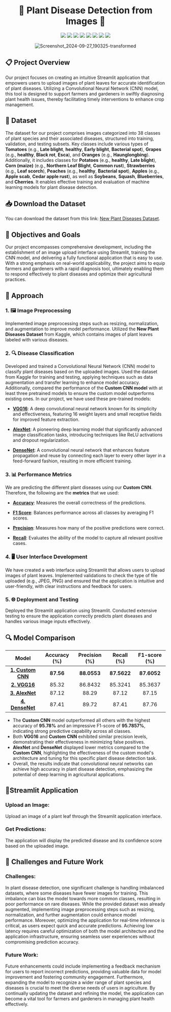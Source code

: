 <div align="center">

# 🌿 Plant Disease Detection from Images 🌿

</div>

<div align="center">

[![](https://img.shields.io/badge/Python-FFD43B?style=for-the-badge&logo=python&logoColor=darkgreen)](https://www.python.org)
[![](https://img.shields.io/badge/scikit_learn-F7931E?style=for-the-badge&logo=scikit-learn&logoColor=white)](https://scikit-learn.org/stable/)
[![](https://img.shields.io/badge/Numpy-007EBA?style=for-the-badge&logo=numpy&logoColor=white)](https://numpy.org)
[![](https://img.shields.io/badge/Pandas-150458?style=for-the-badge&logo=pandas&logoColor=white)](https://pandas.pydata.org)
[![](https://img.shields.io/badge/PyTorch-EE4C2C?style=for-the-badge&logo=pytorch&logoColor=white)](https://pytorch.org)
[![](https://img.shields.io/badge/ONNX-00B2E2?style=for-the-badge&logo=onnx&logoColor=white)](https://onnx.ai)
[![](https://img.shields.io/badge/TensorFlow-FF4B00?style=for-the-badge&logo=tensorflow&logoColor=white)](https://www.tensorflow.org)
[![](https://img.shields.io/badge/Matplotlib-FF7F0E?style=for-the-badge&logo=matplotlib&logoColor=white)](https://matplotlib.org)

</div>

<div align="center">

![Screenshot_2024-09-27_190325-transformed](https://github.com/user-attachments/assets/3f9a3972-a573-4257-9dc2-2cc0d896b16d)


</div>

## 📋 Project Overview

Our project focuses on creating an intuitive Streamlit application that empowers users to upload images of plant leaves for accurate identification of plant diseases. Utilizing a Convolutional Neural Network (CNN) model, this tool is designed to support farmers and gardeners in swiftly diagnosing plant health issues, thereby facilitating timely interventions to enhance crop management.

## 📂 Dataset

The dataset for our project comprises images categorized into 38 classes of plant species and their associated diseases, structured into training, validation, and testing subsets. Key classes include various types of **Tomatoes** (e.g., **Late blight**, **healthy**, **Early blight**, **Bacterial spot**), **Grapes** (e.g., **healthy**, **Black rot**, **Esca**), and **Oranges** (e.g., **Haunglongbing**). Additionally, it includes classes for **Potatoes** (e.g., **healthy**, **Late blight**), **Corn (maize)** (e.g., **Northern Leaf Blight**, **Common rust**), **Strawberries** (e.g., **Leaf scorch**), **Peaches** (e.g., **healthy**, **Bacterial spot**), **Apples** (e.g., **Apple scab**, **Cedar apple rust**), as well as **Soybeans**, **Squash**, **Blueberries**, and **Cherries**. It enables effective training and evaluation of machine learning models for plant disease detection.

## 📥 Download the Dataset

You can download the dataset from this link: [New Plant Diseases Dataset](https://www.kaggle.com/datasets/vipoooool/new-plant-diseases-dataset).

## 🎯 Objectives and Goals

Our project encompasses comprehensive development, including the establishment of an image upload interface using Streamlit, training the CNN model, and delivering a fully functional application that is easy to use. With a strong emphasis on real-world applicability, the project aims to equip farmers and gardeners with a rapid diagnosis tool, ultimately enabling them to respond effectively to plant diseases and optimize their agricultural practices.

## 🚀 Approach

### 1. 🖼️ Image Preprocessing
Implemented image preprocessing steps such as resizing, normalization, and augmentation to improve model performance. Utilized the **New Plant Diseases Dataset** from Kaggle, which contains images of plant leaves labeled with various diseases.

### 2. 🔍 Disease Classification
Developed and trained a Convolutional Neural Network (CNN) model to classify plant diseases based on the uploaded images. Used the dataset from Kaggle for training and testing, applying techniques such as data augmentation and transfer learning to enhance model accuracy. Additionally, compared the performance of the **Custom CNN model** with at least three pretrained models to ensure the custom model outperforms existing ones. In our project, we have used these pre-trained models:

- **[VGG16](https://pytorch.org/vision/main/models/generated/torchvision.models.vgg16.html)**: A deep convolutional neural network known for its simplicity and effectiveness, featuring 16 weight layers and small receptive fields for improved feature extraction.

- **[AlexNet](https://pytorch.org/vision/main/models/generated/torchvision.models.alexnet.html)**: A pioneering deep learning model that significantly advanced image classification tasks, introducing techniques like ReLU activations and dropout regularization.

- **[DenseNet](https://keras.io/api/applications/densenet/)**: A convolutional neural network that enhances feature propagation and reuse by connecting each layer to every other layer in a feed-forward fashion, resulting in more efficient training.



### 3. 📊 Performance Metrics

We are predicting the different plant diseases using our **Custom CNN**. Therefore, the following are the __metrics__ that we used:

- [__Accuracy__](https://scikit-learn.org/stable/modules/generated/sklearn.metrics.accuracy_score.html): Measures the overall correctness of the predictions.

- [__F1 Score__](https://towardsdatascience.com/micro-macro-weighted-averages-of-f1-score-clearly-explained-b603420b292f): Balances performance across all classes by averaging F1 scores.

- [__Precision__](https://scikit-learn.org/stable/modules/generated/sklearn.metrics.precision_score.html#precision-score): Measures how many of the positive predictions were correct.

- [__Recall__](https://scikit-learn.org/stable/modules/generated/sklearn.metrics.recall_score.html#recall-score): Evaluates the ability of the model to capture all relevant positive cases.

### 4. 🖥️ User Interface Development

We have created a web interface using Streamlit that allows users to upload images of plant leaves. Implemented validations to check the type of file uploaded (e.g., JPEG, PNG) and ensured that the application is intuitive and user-friendly, with clear instructions and feedback for users.

### 5. 🌐 Deployment and Testing

Deployed the Streamlit application using Streamlit. Conducted extensive testing to ensure the application correctly predicts plant diseases and handles various image inputs effectively.

## 🔍 Model Comparison

<div align="center">
 
| **Model**                                                                                                                | **Accuracy (%)** | **Precision (%)** | **Recall (%)** | **F1-score (%)** |
|:-------------------------------------------------------------------------------------------------------------------------:|:----------------:|:------------------:|:--------------:|:----------------:|
| [**1. Custom CNN**](https://www.tensorflow.org/tutorials/images/cnn) | **87.56**        | **88.0553**        | **87.5622**    | **87.6052**      |
| [**2. VGG16**](https://pytorch.org/vision/main/models/generated/torchvision.models.vgg16.html)                                                    | 85.32            | 86.8432            | 85.3241        | 85.3637          |
| [**3. AlexNet**](https://pytorch.org/vision/main/models/generated/torchvision.models.alexnet.html) | 87.12            | 88.29              | 87.12          | 87.15            |
| [**4. DenseNet**](https://keras.io/api/applications/densenet/) | 87.41            | 89.72              | 87.41          | 87.76            |

</div>


- The **Custom CNN** model outperformed all others with the highest accuracy of **95.78%** and an impressive F1-score of **95.7857%**, indicating strong predictive capability across all classes.
- Both **VGG16** and **Custom CNN** exhibited similar precision levels, demonstrating their effectiveness in minimizing false positives.
- **AlexNet** and **DenseNet** displayed lower metrics compared to the **Custom CNN**, highlighting the effectiveness of the custom model's architecture and tuning for this specific plant disease detection task.
- Overall, the results indicate that convolutional neural networks can achieve high accuracy in plant disease detection, emphasizing the potential of deep learning in agricultural applications.


## 🧪Streamlit Application

### Upload an Image:
Upload an image of a plant leaf through the Streamlit application interface.

### Get Predictions:
The application will display the predicted disease and its confidence score based on the uploaded image.

## 🚧 Challenges and Future Work

### Challenges:

In plant disease detection, one significant challenge is handling imbalanced datasets, where some diseases have fewer images for training. This imbalance can bias the model towards more common classes, resulting in poor performance on rare diseases. While the provided dataset was already augmented, implementing image preprocessing steps such as resizing, normalization, and further augmentation could enhance model performance. Moreover, optimizing the application for real-time inference is critical, as users expect quick and accurate predictions. Achieving low latency requires careful optimization of both the model architecture and the application infrastructure, ensuring seamless user experiences without compromising prediction accuracy.

### Future Work:

Future enhancements could include implementing a feedback mechanism for users to report incorrect predictions, providing valuable data for model improvement and fostering community engagement. Furthermore, expanding the model to recognize a wider range of plant species and diseases is crucial to meet the diverse needs of users in agriculture. By continually updating the dataset and refining the model, the application can become a vital tool for farmers and gardeners in managing plant health effectively.
